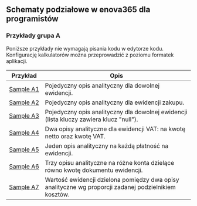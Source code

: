## Schematy podziałowe w enova365 dla programistów
### Przykłady grupa A

Poniższe przykłady nie wymagają pisania kodu w edytorze kodu. Konfigurację kalkulatorów można przeprowadzić z poziomu formatek aplikacji.


Przykład|Opis
-|-
[Sample&nbsp;A1](Sample%20A1)|Pojedyczny opis analityczny dla dowolnej ewidencji.
[Sample&nbsp;A2](Sample%20A2)|Pojedyczny opis analityczny dla ewidencji zakupu.
[Sample&nbsp;A3](Sample%20A3)|Pojedyczny opis analityczny dla dowolnej ewidencji (lista kluczy zawiera klucz "null").
[Sample&nbsp;A4](Sample%20A4)|Dwa opisy analityczne dla ewidencji VAT: na kwotę netto oraz kwotę VAT.
[Sample&nbsp;A5](Sample%20A5)|Jeden opis analityczny na każdą płatność na ewidencji.
[Sample&nbsp;A6](Sample%20A6)|Trzy opisu analityczne na różne konta dzielące równo kwotę dokumentu ewidencji.
[Sample&nbsp;A7](Sample%20A7)|Wartość ewidencji dzielona pomiędzy dwa opisy analityczne wg proporcji zadanej podzielnikiem kosztów.
